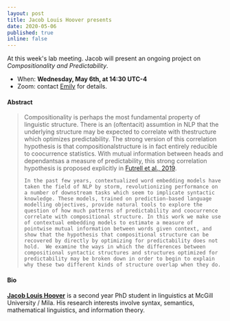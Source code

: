 ```yaml
---
layout: post
title: Jacob Louis Hoover presents 
date: 2020-05-06
published: true
inline: false 
---
```


At this week's lab meeting. Jacob will present an ongoing project on *Compositionality and Predictability*.

- When: **Wednesday, May 6th, at 14:30 UTC-4**
- Zoom: contact [Emily](mailto:emily.goodwin@mail.mcgill.ca) for details.

#### Abstract 

<blockquote>
	Compositionality is perhaps the most fundamental property of linguistic structure. There is an (oftentacit) assumtion in NLP that the underlying structure may be expected to correlate with thestructure which optimizes predictability. The strong version of this correlation hypothesis is that compositionalstructure is in fact entirely reducible to coocurrence statistics. With mutual information between heads and dependantsas a measure of predictability, this strong correlation hypothesis is proposed explicitly in <a href="https://doi.org/10.18653/v1/W19-7703">Futrell et al., 2019</a>.

	In the past few years, contextualized word embedding models have taken the field of NLP by storm, revolutionizing performance on a number of downstream tasks which seem to implicate syntactic knowledge. These models, trained on prediction-based language modelling objectives, provide natural tools to explore the question of how much patterns of predictability and coocurrence correlate with compositional structure. In this work we make use of contextual embedding models to estimate a measure of pointwise mutual information between words given context, and show that the hypothesis that compositional structure can be recovered by directly by optimizing for predictability does not hold.  We examine the ways in which the differences between compositional syntactic structures and structures optimized for predictability may be broken down in order to begin to explain why these two different kinds of structure overlap when they do.
</blockquote>

#### Bio 

[**Jacob Louis Hoover**](/people/hoover.jacob.louis) is a second year PhD student in linguistics at McGill University / Mila.  His research interests involve syntax, semantics, mathematical linguistics, and information theory.